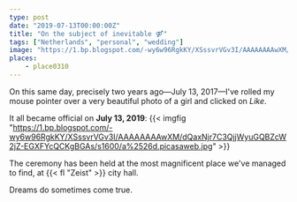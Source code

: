 ```yaml
---
type: post
date: "2019-07-13T00:00:00Z"
title: "On the subject of inevitable ⚤"
tags: ["Netherlands", "personal", "wedding"]
image: "https://1.bp.blogspot.com/-wy6w96RgkKY/XSssvrVGv3I/AAAAAAAAwXM/dQaxNjr7C3QjjWyuGQBZcW2jZ-EGXFYcQCKgBGAs/s1600/a%2526d.picasaweb.jpg"
places:
    - place0310
---
```


On this same day, precisely two years ago—July 13, 2017—I've rolled my mouse pointer over a very beautiful photo of a girl and clicked on *Like*.

<!--more-->

It all became official on **July 13, 2019**:
{{< imgfig "https://1.bp.blogspot.com/-wy6w96RgkKY/XSssvrVGv3I/AAAAAAAAwXM/dQaxNjr7C3QjjWyuGQBZcW2jZ-EGXFYcQCKgBGAs/s1600/a%2526d.picasaweb.jpg" >}}

The ceremony has been held at the most magnificent place we've managed to find, at {{< fl "Zeist" >}} city hall.

Dreams do sometimes come true.
